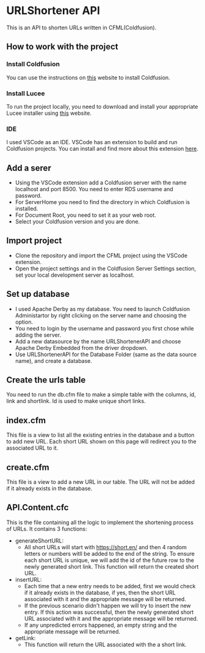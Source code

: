 # URLShortener API

This is an API to shorten URLs written in CFML(Coldfusion).

## How to work with the project

### Install Coldfusion

You can use the instructions on [this](https://www.quackit.com/coldfusion/tutorial/coldfusion_installation.cfm) website to install Coldfusion.

### Install Lucee

To run the project locally, you need to download and install your appropriate Lucee installer using [this](https://download.lucee.org/) website.

### IDE

I used VSCode as an IDE. VSCode has an extension to build and run Coldfusion projects. You can install and find more about this extension [here](https://marketplace.visualstudio.com/items?itemName=com-adobe-coldfusion.adobe-cfml-lsp).

## Add a serer

- Using the VSCode extension add a Coldfusion server with the name localhost and port 8500. You need to enter RDS username and password.
- For ServerHome you need to find the directory in which Coldfusion is installed.
- For Document Root, you need to set it as your web root.
- Select your Coldfusion version and you are done.

## Import project

- Clone the repository and import the CFML project using the VSCode extension.
- Open the project settings and in the Coldfusion Server Settings section, set your local development server as localhost.

## Set up database

- I used Apache Derby as my database. You need to launch Coldfusion Administartor by right clicking on the server name and choosing the option.
- You need to login by the username and password you first chose while adding the server.
- Add a new datasource by the name URLShortenerAPI and choose Apache Derby Embedded from the driver dropdown.
- Use URLShortenerAPI for the Database Folder (same as the data source name), and create a database.

## Create the urls table

You need to run the db.cfm file to make a simple table with the columns, id, link and shortlink. Id is used to make unique short links.

## index.cfm

This file is a view to list all the existing entries in the database and a button to add new URL. Each short URL shown on this page will redirect you to the associated URL to it.

## create.cfm

This file is a view to add a new URL in our table. The URL will not be added if it already exists in the database.

## API.Content.cfc

This is the file containing all the logic to implement the shortening process of URLs. It contains 3 functions:
- generateShortURL:
  - All short URLs will start with https://short.en/ and then 4 random letters or numbers witll be added to the end of the string. To ensure each short URL is unique, we will add the id of the future row to the newly generated short link. This function will return the created short URL.
- insertURL:
  - Each time that a new entry needs to be added, first we would check if it already exists in the database, if yes, then the short URL associated with it and the appropriate message will be returned.
  - If the previous scenario didn't happen we will try to insert the new entry. If this action was successful, then the newly generated short URL associated with it and the appropriate message will be returned.
  - If any unpredicted errors happened, an empty string and the appropriate message will be returned.
- getLink:
  - This function will return the URL associated with the a short link.
